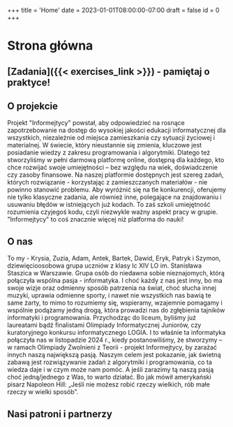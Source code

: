 +++
title = 'Home'
date = 2023-01-01T08:00:00-07:00
draft = false
id = 0
+++

# Strona główna

## [Zadania]({{< exercises_link >}}) - pamiętaj o praktyce!

## O projekcie
Projekt "Informejtycy" powstał, aby odpowiedzieć na rosnące zapotrzebowanie na dostęp do wysokiej jakości edukacji informatycznej dla wszystkich, niezależnie od miejsca zamieszkania czy sytuacji życiowej i materialnej. W świecie, który nieustannie się zmienia, kluczowe jest posiadanie wiedzy z zakresu programowania i algorytmiki. Dlatego też stworzyliśmy w pełni darmową platformę online, dostępną dla każdego, kto chce rozwijać swoje umiejętności – bez względu na wiek, doświadczenie czy zasoby finansowe. Na naszej platformie dostępnych jest szereg zadań, których rozwiązanie - korzystając z zamieszczanych materiałów - nie powinno stanowić problemu. Aby wyróżnić się na tle konkurencji, oferujemy nie tylko klasyczne zadania, ale również inne, polegające na znajdowaniu i usuwaniu błędów w istniejących już kodach. To zaś szkoli umiejętność rozumienia czyjegoś kodu, czyli niezwykle ważny aspekt pracy w grupie. "Informejtycy" to coś znacznie więcej niż platforma do nauki!

## O nas
To my - Krysia, Zuzia, Adam, Antek, Bartek, Dawid, Eryk, Patryk i Szymon, dziewięcioosobowa grupa uczniów z klasy Ic XIV LO im. Stanisława Staszica w Warszawie. Grupa osób do niedawna sobie nieznajomych, którą połączyła wspólna pasja - informatyka. I choć każdy z nas jest inny, bo ma swoje wizje oraz odmienny sposób patrzenia na świat, choć słucha innej muzyki, uprawia odmienne sporty, i nawet nie wszystkich nas bawią te same żarty, to mimo to rozumiemy się, wspieramy, wzajemnie pomagamy i wspólnie podążamy jedną drogą, która prowadzi nas do zgłębienia tajników informatyki i programowania. Przychodząc do liceum, byliśmy już laureatami bądź finalistami Olimpiady Informatycznej Juniorów, czy kuratoryjnego konkursu informatycznego LOGIA. I to właśnie ta informatyka połączyła nas w listopadzie 2024 r., kiedy postanowiliśmy, że stworzymy – w ramach Olimpiady Zwolnieni z Teorii - projekt Informejtycy, by zarażać innych naszą największą pasją. Naszym celem jest pokazanie, jak świetną zabawą jest rozwiązywanie zadań z algorytmiki i programowania, co ta wiedza daje i w czym może nam pomóc. A jeśli zarazimy tą naszą pasją choć jedną/jednego z Was, to warto działać. Bo jak mówił amerykański pisarz Napoleon Hill: „Jeśli nie możesz robić rzeczy wielkich, rób małe rzeczy w wielki sposób”.

## Nasi patroni i partnerzy
